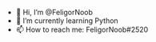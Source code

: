 - 👋 Hi, I’m @FeligorNoob
- 🌱 I’m currently learning Python
- 📫 How to reach me: FeligorNoob#2520

<!---
FeligorNoob/FeligorNoob is a ✨ special ✨ repository because its `README.md` (this file) appears on your GitHub profile.
You can click the Preview link to take a look at your changes.
--->
